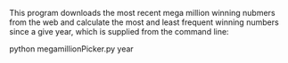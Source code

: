 This program downloads the most recent mega million winning nubmers from the web and calculate the most and least frequent winning numbers since a give year, which is supplied from the command line:

python megamillionPicker.py year
